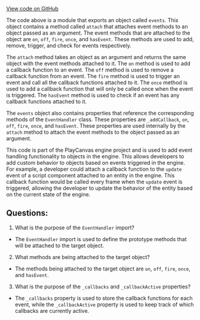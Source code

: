 [View code on GitHub](https://github.com/playcanvas/engine/src/core/events.js)

The code above is a module that exports an object called `events`. This object contains a method called `attach` that attaches event methods to an object passed as an argument. The event methods that are attached to the object are `on`, `off`, `fire`, `once`, and `hasEvent`. These methods are used to add, remove, trigger, and check for events respectively.

The `attach` method takes an object as an argument and returns the same object with the event methods attached to it. The `on` method is used to add a callback function to an event. The `off` method is used to remove a callback function from an event. The `fire` method is used to trigger an event and call all the callback functions attached to it. The `once` method is used to add a callback function that will only be called once when the event is triggered. The `hasEvent` method is used to check if an event has any callback functions attached to it.

The `events` object also contains properties that reference the corresponding methods of the `EventHandler` class. These properties are `_addCallback`, `on`, `off`, `fire`, `once`, and `hasEvent`. These properties are used internally by the `attach` method to attach the event methods to the object passed as an argument.

This code is part of the PlayCanvas engine project and is used to add event handling functionality to objects in the engine. This allows developers to add custom behavior to objects based on events triggered in the engine. For example, a developer could attach a callback function to the `update` event of a script component attached to an entity in the engine. This callback function would be called every frame when the `update` event is triggered, allowing the developer to update the behavior of the entity based on the current state of the engine.
## Questions: 
 1. What is the purpose of the `EventHandler` import?
- The `EventHandler` import is used to define the prototype methods that will be attached to the target object.

2. What methods are being attached to the target object?
- The methods being attached to the target object are `on`, `off`, `fire`, `once`, and `hasEvent`.

3. What is the purpose of the `_callbacks` and `_callbackActive` properties?
- The `_callbacks` property is used to store the callback functions for each event, while the `_callbackActive` property is used to keep track of which callbacks are currently active.